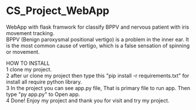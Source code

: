 # CS_Project_WebApp
WebApp with flask framwork for classify BPPV and nervous patient with iris movement tracking.<br />
BPPV (Benign paroxysmal positional vertigo) is a problem in the inner ear. It is the most common cause of vertigo, which is a false sensation of spinning or movement.

HOW TO INSTALL <br />
1 clone my project.<br />
2 after ur clone my project then type this "pip install -r requirements.txt" for install all require python library.<br />
3 In the project you can see app.py file, That is primary file to run app. Then type "py app.py" to Open app.<br />
4 Done! Enjoy my project and thank you for visit and try my project.<br />
